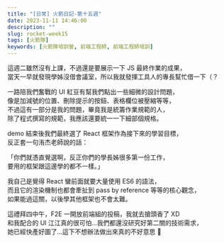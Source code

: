 ```yaml
---
title: "[日常] 火箭日記-第十五週"
date: 2023-11-11 14:46:00
description: ""
slug: rocket-week15
tags: [火箭隊]
keywords: [火箭隊培訓營, 前端工程師, 前端工程師培訓]
---
```


這週二雖然沒有上課，不過還是要展示一下 JS 最終作業的成果，  
當天一早就發現學姊沒借會議室，所以我就發揮工具人的專長幫忙借一下（？

一路陪我們奮戰的 UI 紅豆有幫我們點出一些細微的設計問題，  
像是加減號的位置、刪除提示的按鈕、表格欄位被壓縮等等，  
不過這有一部分是我的問題，畢竟我是統籌作業規範的人，  
除了程式撰寫的規範，我應該還要統一一下細部個規格。

demo 結束後我們最終選了 React 框架作為接下來的學習目標，  
反正套一句洧杰老師說的話：

「你們就憑直覺選啊，反正你們的學長姊很多第一份工作，  
要用的框架跟這邊學的都不一樣。」

我自己是覺得 React 蠻前面就要大量使用 ES6 的語法，  
而且它的渲染機制也都會牽扯到 pass by reference 等等的核心觀念，  
如果能過這關，以後學其他框架也不會太難。

這禮拜四中午，F2E 一開放前端組的投稿，我就去搶頭香了 XD  
和我配合的 UI 江江真的很可怕...我們都還沒研究好第二關的技術需求，  
她已經快產好圖了...這下不想辦法做出來真的不好意思 🫠
